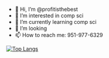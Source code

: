 - 👋 Hi, I’m @profitisthebest
- 👀 I’m interested in comp sci
- 🌱 I’m currently learning comp sci
- 💞️ I’m looking
- 📫 How to reach me: 951-977-6329

<!---
profitisthebest/profitisthebest is a ✨ special ✨ repository because its `README.md` (this file) appears on your GitHub profile.
You can click the Preview link to take a look at your changes.
--->

[![Top Langs](https://github-readme-stats.vercel.app/api/top-langs/?username=profitisthebest)](https://github.com/anuraghazra/github-readme-stats)
